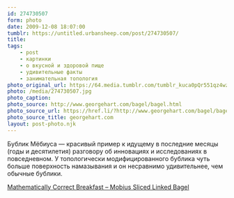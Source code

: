 ```yaml
---
id: 274730507
form: photo
date: 2009-12-08 18:07:00
tumblr: https://untitled.urbansheep.com/post/274730507/
title:
tags:
    - post
    - картинки
    - о вкусной и здоровой пище
    - удивительные факты
    - занимательная топология
photo_original_url: https://64.media.tumblr.com/tumblr_kuca0pQr551qz4wzio1_1280.jpg
photo: /media/274730507.jpg
photo_caption: 
photo_source: http://www.georgehart.com/bagel/bagel.html
photo_source_url: https://href.li/?http://www.georgehart.com/bagel/bagel.html
photo_source_title: georgehart.com
layout: post-photo.njk
---
```


<p>Бублик Мёбиуса — красивый пример к идущему в последние месяцы (годы и десятилетия) разговору об инновациях и исследованиях в повседневном. У топологически модифицированного  бублика чуть больше поверхность намазывания и он несравнимо удивительнее, чем обычные бублики.</p>

<p><a href="http://www.georgehart.com/bagel/bagel.html">Mathematically Correct Breakfast – Mobius Sliced Linked Bagel</a></p>
